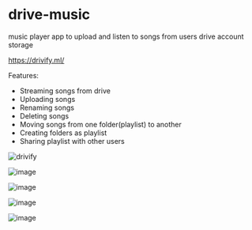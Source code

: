 # drive-music
music player app to upload and listen to songs from users drive account storage

https://drivify.ml/

Features:
 * Streaming songs from drive 
 * Uploading songs
 * Renaming songs
 * Deleting songs
 * Moving songs from one folder(playlist) to another
 * Creating folders as playlist
 * Sharing playlist with other users


![drivify](https://user-images.githubusercontent.com/68454569/176250987-7a8984be-8b99-429e-94f0-a83e4ae88d74.png)

![image](https://user-images.githubusercontent.com/68454569/176252371-aae21b85-8500-4cf2-82e2-7186f4ee917e.png)

 ![image](https://user-images.githubusercontent.com/68454569/176252903-dcb0a89c-9aa7-44f3-9826-328b798cbd53.png)

![image](https://user-images.githubusercontent.com/68454569/176253124-b77897be-9868-4ffb-9fb6-171f5fad9d5f.png)

 ![image](https://user-images.githubusercontent.com/68454569/176252610-510d2ae2-5ecf-4aac-87a5-48174efd3fa3.png)

 
